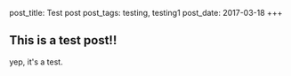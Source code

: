 post_title: Test post
post_tags: testing, testing1
post_date: 2017-03-18
+++

## This is a test post!!

yep, it's a test.